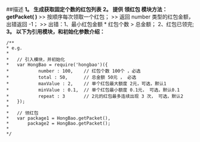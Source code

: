 ##描述
 __1。 生成获取固定个数的红包列表__
 __2。 提供 领红包 模块方法：getPacket( )__
    >>  按顺序每次领取一个红包；
	>>  返回 number 类型的红包金额，出错返回 -1；
	>>  出错：1、最小红包金额 * 红包个数 > 总金额；
             2、红包已领完;
 __3。 以下为引用模块，和初始化参数介绍：__
```
/**
* e.g. 
*
*   // 引入模块，并初始化
*	var HongBao = require('hongbao')({
*			number : 100,    // 红包个数 100个 ，必选
*			total : 50,      // 总金额 50元 ， 必选
*			maxValue : 2,    // 单个红包最大额度 2元，可选，默认1
*			minValue : 0.1,  // 单个红包最小额度 0.1元， 可选，默认0.1
*			repeat : 3       // 2元的红包最多连续出现 3 次， 可选，默认2
*	});
*   
*   // 领红包
*   var package1 = HongBao.getPacket(),
*		package2 = HongBao.getPacket();
*
*/
```